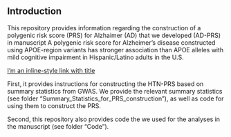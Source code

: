 ## Introduction

This repository provides information regarding the construction of a
polygenic risk score (PRS) for Alzhaimer (AD) that we developed (AD-PRS)
in manuscript A polygenic risk score for Alzheimer’s disease constructed
using APOE-region variants has stronger association than APOE alleles
with mild cognitive impairment in Hispanic/Latino adults in the U.S.

[I’m an inline-style link with
title](https://www.google.com "Google's Homepage")

First, it provides instructions for constructing the HTN-PRS based on
summary statistics from GWAS. We provide the relevant summary statistics
(see folder “Summary\_Statistics\_for\_PRS\_construction”), as well as
code for using them to construct the PRS.

Second, this repository also provides code the we used for the analyses
in the manuscript (see folder “Code”).
